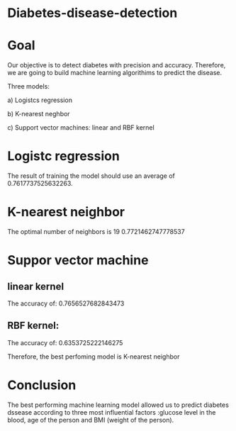 # Diabetes-disease-detection

# Goal

Our objective is to detect diabetes with precision and accuracy.
Therefore, we are going to build machine learning algorithims to predict the disease.

Three models:

a) Logistcs regression

b) K-nearest neghbor

c) Support vector machines: linear and RBF kernel

# Logistc regression

The result of training the model should use an average of 0.7617737525632263.


# K-nearest neighbor

The optimal number of neighbors is 19
0.7721462747778537


# Suppor vector machine 

## linear kernel 
The  accuracy of:
0.7656527682843473

## RBF kernel:

The accuracy of:
0.6353725222146275

Therefore, the best perfoming model  is K-nearest neighbor


# Conclusion

The best performing machine learning model allowed us to predict diabetes dssease according to three most influential factors :glucose level in the blood, age of the person and BMI (weight of the person).






